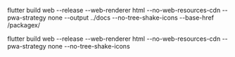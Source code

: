 flutter build web --release --web-renderer html --no-web-resources-cdn --pwa-strategy none --output ../docs --no-tree-shake-icons --base-href /packagex/

flutter build web --release --web-renderer html --no-web-resources-cdn --pwa-strategy none --no-tree-shake-icons